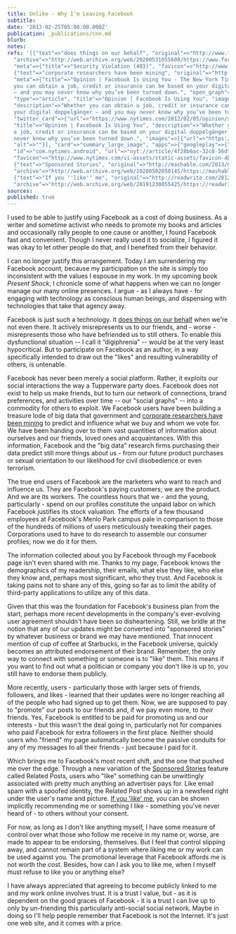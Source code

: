 ```yaml
---
title: Unlike - Why I'm Leaving Facebook
subtitle: 
date: '2013-02-25T05:00:00.000Z'
publication: _publications/cnn.md
blurb: 
notes: 
refs: '[{"text"=>"does things on our behalf", "original"=>"http://www.forbes.com/sites/anthonykosner/2013/01/21/facebook-is-recycling-your-likes-to-promote-stories-youve-never-seen-to-all-your-friends/",
  "archive"=>"http://web.archive.org/web/20200531055608/https://www.forbes.com/sites/anthonykosner/2013/01/21/facebook-is-recycling-your-likes-to-promote-stories-youve-never-seen-to-all-your-friends/",
  "meta"=>{"title"=>"Security Violation (403)", "favicon"=>"http://www.forbes.com/favicon.ico"}},
  {"text"=>"corporate researchers have been mining", "original"=>"http://www.nytimes.com/2012/02/05/opinion/sunday/facebook-is-using-you.html?pagewanted=all&_r=1&",
  "meta"=>{"title"=>"Opinion | Facebook Is Using You - The New York Times", "description"=>"Whether
  you can obtain a job, credit or insurance can be based on your digital doppelgänger
  — and you may never know why you’ve been turned down.", "open_graph"=>{"url"=>"https://www.nytimes.com/2012/02/05/opinion/sunday/facebook-is-using-you.html",
  "type"=>"article", "title"=>"Opinion | Facebook Is Using You", "images"=>[{"url"=>"https://static01.nyt.com/newsgraphics/images/icons/defaultPromoCrop.png"}],
  "description"=>"Whether you can obtain a job, credit or insurance can be based on
  your digital doppelgänger — and you may never know why you’ve been turned down."},
  "twitter_card"=>{"url"=>"https://www.nytimes.com/2012/02/05/opinion/sunday/facebook-is-using-you.html",
  "title"=>"Opinion | Facebook Is Using You", "description"=>"Whether you can obtain
  a job, credit or insurance can be based on your digital doppelgänger — and you may
  never know why you’ve been turned down.", "images"=>[{"url"=>"https://static01.nyt.com/newsgraphics/images/icons/defaultCrop.png",
  "alt"=>""}], "card"=>"summary_large_image", "apps"=>{"googleplay"=>{"name"=>"NYTimes",
  "id"=>"com.nytimes.android", "url"=>"nyt://article/4f28b6ac-32c8-56df-b241-e31f8c842b14"}}},
  "favicon"=>"http://www.nytimes.com/vi-assets/static-assets/favicon-4bf96cb6a1093748bf5b3c429accb9b4.ico"}},
  {"text"=>"Sponsored Stories", "original"=>"http://mashable.com/2013/01/03/facebook-settlement-email/",
  "archive"=>"http://web.archive.org/web/20200502050145/https://mashable.com/2013/01/03/facebook-settlement-email/"},
  {"text"=>"If you ''like'' me", "original"=>"http://readwrite.com/2012/12/11/why-are-dead-people-liking-stuff-on-facebook",
  "archive"=>"http://web.archive.org/web/20191230055425/https://readwrite.com/2012/12/11/why-are-dead-people-liking-stuff-on-facebook/"}]'
sources: 
published: true
---
```

I used to be able to justify using Facebook as a cost of doing business. As a writer and sometime activist who needs to promote my books and articles and occasionally rally people to one cause or another, I found Facebook fast and convenient. Though I never really used it to socialize, I figured it was okay to let other people do that, and I benefited from their behavior.

I can no longer justify this arrangement. Today I am surrendering my Facebook account, because my participation on the site is simply too inconsistent with the values I espouse in my work. In my upcoming book *Present Shock*, I chronicle some of what happens when we can no longer manage our many online presences. I argue - as I always have - for engaging with technology as conscious human beings, and dispensing with technologies that take that agency away.

Facebook is just such a technology. It [does things on our behalf](http://www.forbes.com/sites/anthonykosner/2013/01/21/facebook-is-recycling-your-likes-to-promote-stories-youve-never-seen-to-all-your-friends/) when we're not even there. It actively misrepresents us to our friends, and - worse - misrepresents those who have befriended us to still others. To enable this dysfunctional situation -- I call it “digiphrenia” -- would be at the very least hypocritical. But to participate on Facebook as an author, in a way specifically intended to draw out the "likes" and resulting vulnerability of others, is untenable.

Facebook has never been merely a social platform. Rather, it exploits our social interactions the way a Tupperware party does. Facebook does not exist to help us make friends, but to turn our network of connections, brand preferences, and activities over time --  our "social graphs" -- into a commodity for others to exploit. We Facebook users have been  building a treasure lode of big data that government and [corporate researchers have been mining](http://www.nytimes.com/2012/02/05/opinion/sunday/facebook-is-using-you.html?pagewanted=all&_r=1&) to predict and influence what we buy and whom we vote for.  We have been handing over to them vast quantities of information about ourselves and our friends, loved ones and acquaintances. With this information, Facebook and the "big data" research firms purchasing their data predict still more things about us - from our future product purchases or sexual orientation to our likelihood for civil disobedience or even terrorism. 

The true end users of Facebook are the marketers who want to reach and influence us. They are Facebook's paying customers; we are the product. And we are its workers. The countless hours that we - and the young, particularly - spend on our profiles constitute the unpaid labor on which Facebook justifies its stock valuation. The efforts of a few thousand employees at Facebook's Menlo Park campus pale in comparison to those of the hundreds of millions of users meticulously tweaking their pages. Corporations used to have to do research to assemble our consumer profiles; now we do it for them.

The information collected about you by Facebook through my Facebook page isn't even shared with me. Thanks to my page, Facebook knows the demographics of my readership, their emails, what else they like, who else they know and, perhaps most significant, who they trust. And Facebook is taking pains not to share any of this, going so far as to limit the ability of third-party applications to utilize any of this data.

Given that this was the foundation for Facebook's business plan from the start, perhaps more recent developments in the company's ever-evolving user agreement shouldn't have been so disheartening. Still, we bridle at the notion that any of our updates might be converted into "sponsored stories" by whatever business or brand we may have mentioned. That innocent mention of cup of coffee at Starbucks, in the Facebook universe, quickly becomes an attributed endorsement of their brand. Remember, the only way to connect with something or someone is to "like" them. This means if you want to find out what a politician or company you don't like is up to, you still have to endorse them publicly.

More recently, users - particularly those with larger sets of friends, followers, and likes - learned that their updates were no longer reaching all of the people who had signed up to get them. Now, we are supposed to pay to "promote" our posts to our friends and, if we pay even more, to *their* friends. Yes, Facebook is entitled to be paid for promoting us and our interests - but this wasn't the deal going in, particularly not for companies who paid Facebook for extra followers in the first place. Neither should users who "friend" my page automatically become the passive conduits for any of my messages to all their friends - just because I paid for it.

Which brings me to Facebook's most recent shift, and the one that pushed me over the edge. Through a new variation of the [Sponsored Stories](http://mashable.com/2013/01/03/facebook-settlement-email/) feature called Related Posts, users who "like" something can be unwittingly associated with pretty much anything an advertiser pays for. Like email spam with a spoofed identity, the Related Post shows up in a newsfeed right under the user's name and picture. [If you 'like' me](http://readwrite.com/2012/12/11/why-are-dead-people-liking-stuff-on-facebook), you can be shown implicitly recommending me or something I like - something you've never heard of - to others without your consent.

For now, as long as I don't like anything myself, I have some measure of control over what those who follow me receive in my name or, worse, are made to appear to be endorsing, themselves. But I feel that control slipping away, and cannot remain part of a system where liking me or my work can be used against you. The promotional leverage that Facebook affords me is not worth the cost. Besides, how can I ask you to like me, when I myself must refuse to like you or anything else?

I have always appreciated that agreeing to become publicly linked to me and my work online involves trust. It is a trust I value, but - as it is dependent on the good graces of Facebook - it is a trust I can live up to only by un-friending this particularly anti-social social network. Maybe in doing so I'll help people remember that Facebook is not the Internet. It's just one web site, and it comes with a price.
